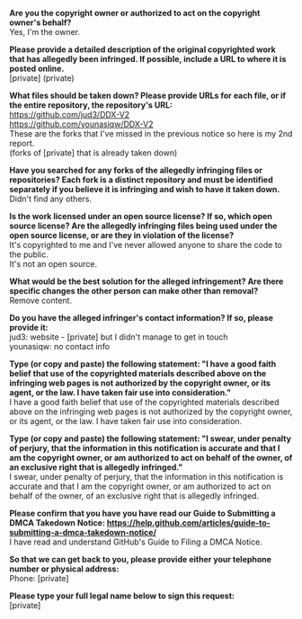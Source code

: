 **Are you the copyright owner or authorized to act on the copyright owner's behalf?**  
Yes, I'm the owner.

**Please provide a detailed description of the original copyrighted work that has allegedly been infringed. If possible, include a URL to where it is posted online.**  
[private] (private)

**What files should be taken down? Please provide URLs for each file, or if the entire repository, the repository's URL:**  
https://github.com/jud3/DDX-V2  
https://github.com/younasiqw/DDX-V2  
These are the forks that I've missed in the previous notice so here is my 2nd report.  
(forks of [private] that is already taken down)

**Have you searched for any forks of the allegedly infringing files or repositories? Each fork is a distinct repository and must be identified separately if you believe it is infringing and wish to have it taken down.**  
Didn't find any others.

**Is the work licensed under an open source license? If so, which open source license? Are the allegedly infringing files being used under the open source license, or are they in violation of the license?**  
It's copyrighted to me and I've never allowed anyone to share the code to the public.  
It's not an open source.

**What would be the best solution for the alleged infringement? Are there specific changes the other person can make other than removal?**  
Remove content.

**Do you have the alleged infringer's contact information? If so, please provide it:**  
jud3: website - [private] but I didn't manage to get in touch  
younasiqw: no contact info

**Type (or copy and paste) the following statement: "I have a good faith belief that use of the copyrighted materials described above on the infringing web pages is not authorized by the copyright owner, or its agent, or the law. I have taken fair use into consideration."**  
I have a good faith belief that use of the copyrighted materials described above on the infringing web pages is not authorized by the copyright owner, or its agent, or the law. I have taken fair use into consideration.

**Type (or copy and paste) the following statement: "I swear, under penalty of perjury, that the information in this notification is accurate and that I am the copyright owner, or am authorized to act on behalf of the owner, of an exclusive right that is allegedly infringed."**  
I swear, under penalty of perjury, that the information in this notification is accurate and that I am the copyright owner, or am authorized to act on behalf of the owner, of an exclusive right that is allegedly infringed.

**Please confirm that you have you have read our Guide to Submitting a DMCA Takedown Notice:     https://help.github.com/articles/guide-to-submitting-a-dmca-takedown-notice/**  
I have read and understand GitHub's Guide to Filing a DMCA Notice.  

**So that we can get back to you, please provide either your telephone number or physical address:**  
Phone: [private]  

**Please type your full legal name below to sign this request:**  
[private]
